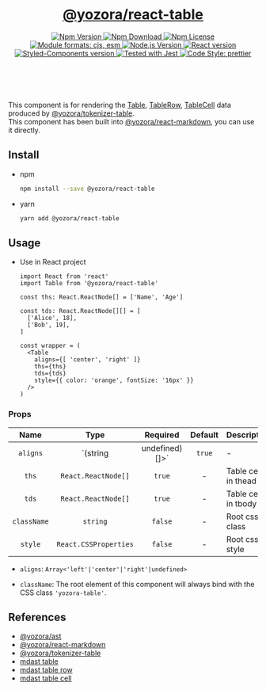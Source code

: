 <header>
  <h1 align="center">
    <a href="https://github.com/guanghechen/yozora-react/tree/master/packages/table#readme">@yozora/react-table</a>
  </h1>
  <div align="center">
    <a href="https://www.npmjs.com/package/@yozora/react-table">
      <img
        alt="Npm Version"
        src="https://img.shields.io/npm/v/@yozora/react-table.svg"
      />
    </a>
    <a href="https://www.npmjs.com/package/@yozora/react-table">
      <img
        alt="Npm Download"
        src="https://img.shields.io/npm/dm/@yozora/react-table.svg"
      />
    </a>
    <a href="https://www.npmjs.com/package/@yozora/react-table">
      <img
        alt="Npm License"
        src="https://img.shields.io/npm/l/@yozora/react-table.svg"
      />
    </a>
    <a href="#install">
      <img
        alt="Module formats: cjs, esm"
        src="https://img.shields.io/badge/module_formats-cjs%2C%20esm-green.svg"
      />
    </a>
    <a href="https://github.com/nodejs/node">
      <img
        alt="Node.js Version"
        src="https://img.shields.io/node/v/@yozora/react-table"
      />
    </a>
    <a href="https://github.com/facebook/react">
      <img
        alt="React version"
        src="https://img.shields.io/npm/dependency-version/@yozora/react-table/peer/react"
      />
    </a>
    <a href="https://github.com/styled-components/styled-components">
      <img
        alt="Styled-Components version"
        src="https://img.shields.io/npm/dependency-version/@yozora/react-table/peer/styled-components"
      />
    </a>
    <a href="https://github.com/facebook/jest">
      <img
        alt="Tested with Jest"
        src="https://img.shields.io/badge/tested_with-jest-9c465e.svg"
      />
    </a>
    <a href="https://github.com/prettier/prettier">
      <img
        alt="Code Style: prettier"
        src="https://img.shields.io/badge/code_style-prettier-ff69b4.svg?style=flat-square"
      />
    </a>
  </div>
</header>
<br/>

This component is for rendering the [Table][@yozora/ast#table], [TableRow][@yozora/ast#tablerow], [TableCell][@yozora/ast#tablecell] data produced by
[@yozora/tokenizer-table][].\
This component has been built into [@yozora/react-markdown][], you can use it directly.

## Install

* npm

  ```bash
  npm install --save @yozora/react-table
  ```

* yarn

  ```bash
  yarn add @yozora/react-table
  ```

 ## Usage

* Use in React project

  ```tsx
  import React from 'react'
  import Table from '@yozora/react-table'

  const ths: React.ReactNode[] = ['Name', 'Age']

  const tds: React.ReactNode[][] = [
    ['Alice', 18],
    ['Bob', 19],
  ]

  const wrapper = (
    <Table
      aligns={[ 'center', 'right' ]}
      ths={ths}
      tds={tds}
      style={{ color: 'orange', fontSize: '16px' }}
    />
  )
  ```

### Props

Name        | Type                    | Required  | Default | Description
:----------:|:-----------------------:|:---------:|:-------:|:-------------
`aligns`    | `(string|undefined)[]>` | `true`    | -       | Table cells in thead
`ths`       | `React.ReactNode[]`     | `true`    | -       | Table cells in thead
`tds`       | `React.ReactNode[]`     | `true`    | -       | Table cells in tbody
`className` | `string`                | `false`   | -       | Root css class
`style`     | `React.CSSProperties`   | `false`   | -       | Root css style

* `aligns`: `Array<'left'|'center'|'right'|undefined>`

* `className`: The root element of this component will always bind with the
  CSS class `'yozora-table'`.


## References

* [@yozora/ast][]
* [@yozora/react-markdown][]
* [@yozora/tokenizer-table][]
* [mdast table][]
* [mdast table row][]
* [mdast table cell][]


[@yozora/ast]: https://www.npmjs.com/package/@yozora/ast#table
[@yozora/ast#table]: https://www.npmjs.com/package/@yozora/ast#table
[@yozora/ast#tablerow]: https://www.npmjs.com/package/@yozora/ast#tablerow
[@yozora/ast#tablecell]: https://www.npmjs.com/package/@yozora/ast#tablecell
[@yozora/react-markdown]: https://www.npmjs.com/package/@yozora/react-markdown
[@yozora/tokenizer-table]: https://www.npmjs.com/package/@yozora/tokenizer-table
[mdast table]: https://github.com/syntax-tree/mdast#table
[mdast table row]: https://github.com/syntax-tree/mdast#tablecell
[mdast table cell]: https://github.com/syntax-tree/mdast#tablerow
